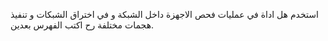 استخدم هل اداة في عمليات فحص الاجهزة داخل الشبكة و في اختراق الشبكات و تنفيذ هجمات مختلفة
رح اكتب الفهرس بعدين. 
